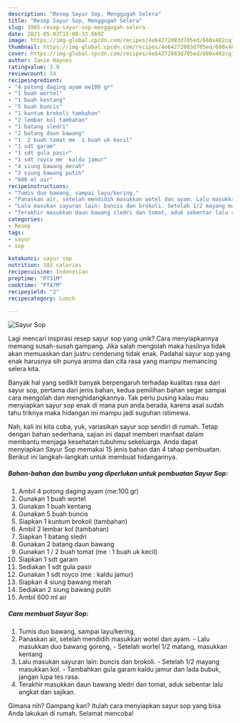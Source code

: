 ```yaml
---
description: "Resep Sayur Sop, Menggugah Selera"
title: "Resep Sayur Sop, Menggugah Selera"
slug: 3985-resep-sayur-sop-menggugah-selera
date: 2021-05-03T15:08:33.669Z
image: https://img-global.cpcdn.com/recipes/4e64272083d705ed/680x482cq70/sayur-sop-foto-resep-utama.jpg
thumbnail: https://img-global.cpcdn.com/recipes/4e64272083d705ed/680x482cq70/sayur-sop-foto-resep-utama.jpg
cover: https://img-global.cpcdn.com/recipes/4e64272083d705ed/680x482cq70/sayur-sop-foto-resep-utama.jpg
author: Janie Haynes
ratingvalue: 3.9
reviewcount: 14
recipeingredient:
- "4 potong daging ayam me100 gr"
- "1 buah wortel"
- "1 buah kentang"
- "5 buah buncis"
- "1 kuntum brokoli tambahan"
- "2 lembar kol tambahan"
- "1 batang sledri"
- "2 batang daun bawang"
- "1  2 buah tomat me  1 buah uk kecil"
- "1 sdt garam"
- "1 sdt gula pasir"
- "1 sdt royco me  kaldu jamur"
- "4 siung bawang merah"
- "2 siung bawang putih"
- "600 ml air"
recipeinstructions:
- "Tumis duo bawang, sampai layu/kering,"
- "Panaskan air, setelah mendidih masukkan wotel dan ayam. Lalu masukkan duo bawang goreng,  Setelah wortel 1/2 matang, masukkan kentang"
- "Lalu masukan sayuran lain: buncis dan brokoli. Setelah 1/2 mayang masukkan kol. Tambahkan gula garam kaldu jamur dan lada bubuk, jangan lupa tes rasa."
- "Terakhir masukkan daun bawang sledri dan tomat, aduk sebentar lalu angkat dan sajikan."
categories:
- Resep
tags:
- sayur
- sop

katakunci: sayur sop 
nutrition: 103 calories
recipecuisine: Indonesian
preptime: "PT31M"
cooktime: "PT47M"
recipeyield: "2"
recipecategory: Lunch

---
```



![Sayur Sop](https://img-global.cpcdn.com/recipes/4e64272083d705ed/680x482cq70/sayur-sop-foto-resep-utama.jpg)

Lagi mencari inspirasi resep sayur sop yang unik? Cara menyiapkannya memang susah-susah gampang. Jika salah mengolah maka hasilnya tidak akan memuaskan dan justru cenderung tidak enak. Padahal sayur sop yang enak harusnya sih punya aroma dan cita rasa yang mampu memancing selera kita.



Banyak hal yang sedikit banyak berpengaruh terhadap kualitas rasa dari sayur sop, pertama dari jenis bahan, kedua pemilihan bahan segar sampai cara mengolah dan menghidangkannya. Tak perlu pusing kalau mau menyiapkan sayur sop enak di mana pun anda berada, karena asal sudah tahu triknya maka hidangan ini mampu jadi suguhan istimewa.


Nah, kali ini kita coba, yuk, variasikan sayur sop sendiri di rumah. Tetap dengan bahan sederhana, sajian ini dapat memberi manfaat dalam membantu menjaga kesehatan tubuhmu sekeluarga. Anda dapat menyiapkan Sayur Sop memakai 15 jenis bahan dan 4 tahap pembuatan. Berikut ini langkah-langkah untuk membuat hidangannya.

<!--inarticleads1-->

##### Bahan-bahan dan bumbu yang diperlukan untuk pembuatan Sayur Sop:

1. Ambil 4 potong daging ayam (me:100 gr)
1. Gunakan 1 buah wortel
1. Gunakan 1 buah kentang
1. Gunakan 5 buah buncis
1. Siapkan 1 kuntum brokoli (tambahan)
1. Ambil 2 lembar kol (tambahan)
1. Siapkan 1 batang sledri
1. Gunakan 2 batang daun bawang
1. Gunakan 1 / 2 buah tomat (me : 1 buah uk kecil)
1. Siapkan 1 sdt garam
1. Sediakan 1 sdt gula pasir
1. Gunakan 1 sdt royco (me : kaldu jamur)
1. Siapkan 4 siung bawang merah
1. Sediakan 2 siung bawang putih
1. Ambil 600 ml air




<!--inarticleads2-->

##### Cara membuat Sayur Sop:

1. Tumis duo bawang, sampai layu/kering,
1. Panaskan air, setelah mendidih masukkan wotel dan ayam. - Lalu masukkan duo bawang goreng,  - Setelah wortel 1/2 matang, masukkan kentang
1. Lalu masukan sayuran lain: buncis dan brokoli. - Setelah 1/2 mayang masukkan kol. - Tambahkan gula garam kaldu jamur dan lada bubuk, jangan lupa tes rasa.
1. Terakhir masukkan daun bawang sledri dan tomat, aduk sebentar lalu angkat dan sajikan.




Gimana nih? Gampang kan? Itulah cara menyiapkan sayur sop yang bisa Anda lakukan di rumah. Selamat mencoba!
